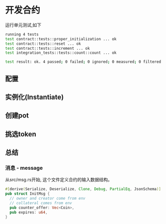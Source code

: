 # 开发合约

运行单元测试,如下

```bash
running 4 tests
test contract::tests::proper_initialization ... ok
test contract::tests::reset ... ok
test contract::tests::increment ... ok
test integration_tests::tests::count::count ... ok

test result: ok. 4 passed; 0 failed; 0 ignored; 0 measured; 0 filtered out; finished in 0.00s
```

## 配置



## 实例化(Instantiate)



## 创建pot



## 挑选token



## 总结



### 消息 - message

从src/msg.rs开始, 这个文件定义合约的输入数据结构。

```rust
#[derive(Serialize, Deserialize, Clone, Debug, PartialEq, JsonSchema)]
pub struct InitMsg {
  // owner and creator come from env
  // collateral comes from env
  pub counter_offer: Vec<Coin>,
  pub expires: u64,
}
```

